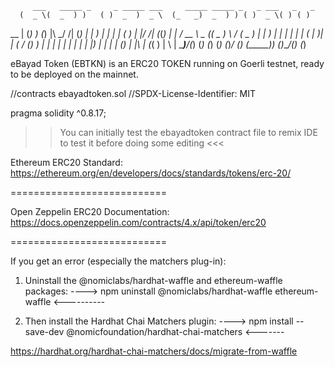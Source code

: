          ___   _____ _     _ _____ ___     _____ _____ _   _ ___   _   _ 
      (  _ \(  _  ) )   ( )  _  )  _ \  (_   _)  _  ) ) ( )  _ \( ) ( )
   __ | (_) ) (_) |\ \_/ /| (_) | | ) |   | | | ( ) | |/ /| (_(_)  \| |
 / __ \  _ ((  _  )  \ /  (  _  ) | | )   | | | | | |   ( |  _)_|     |
(  ___/ (_) ) | | |  | |  | | | | |_) |   | | | (_) | |\ \| (_( ) | \ |
 \____)____/(_) (_)  (_)  (_) (_)____/    (_) (_____)_) (_)____/(_) (_)
                                                                       
                                                                       

                                                             
                                                             
eBayad Token (EBTKN) is an ERC20 TOKEN running on Goerli testnet, ready to be deployed on the mainnet.

//contracts ebayadtoken.sol
//SPDX-License-Identifier: MIT

pragma solidity ^0.8.17;


>> You can initially test the ebayadtoken contract file to remix IDE to test it before doing some editing <<<




Ethereum ERC20 Standard:
https://ethereum.org/en/developers/docs/standards/tokens/erc-20/

===========================

Open Zeppelin ERC20 Documentation:
https://docs.openzeppelin.com/contracts/4.x/api/token/erc20

===========================

If you get an error (especially the matchers plug-in):
1. Uninstall the @nomiclabs/hardhat-waffle and ethereum-waffle packages:
---->  npm uninstall @nomiclabs/hardhat-waffle ethereum-waffle   <----------

2. Then install the Hardhat Chai Matchers plugin:
----> npm install --save-dev @nomicfoundation/hardhat-chai-matchers <-------

https://hardhat.org/hardhat-chai-matchers/docs/migrate-from-waffle
